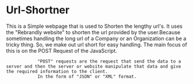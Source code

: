 # Url-Shortner

This is a Simple webpage that is used to Shorten the lengthy url's. It uses the "Rebrandly website" to shorten the url provided by the user.Because sometimes handling the long url of a Company or an Organization can be a tricky thing. So, we make out url short for easy handling.
The main focus of this is on the POST Request of the JavaScript.
                               
                "POST" requests are the request that send the data to a server and then the server or website manipulate that data and give the required information to the client. 
                In the form of "JSON" or "XML" format.               
